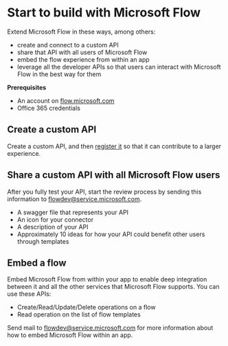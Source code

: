 <properties
    pageTitle="Start to build | Microsoft Flow"
    description="Create a custom API, share it, embed a flow, and much more."
    services=""
    suite="flow"
    documentationCenter="na"
    authors="bbarath"
    manager="erikre"
    editor=""
    tags=""
 />
<tags
    ms.service="flow"
    ms.devlang="na"
    ms.topic="sarticle"
    ms.tgt_pltfrm="na"
    ms.workload="na"
   ms.date="04/19/2016"
    ms.author="barathb"/>

# Start to build with Microsoft Flow #
Extend Microsoft Flow in these ways, among others:

- create and connect to a custom API
- share that API with all users of Microsoft Flow
- embed the flow experience from within an app
- leverage all the developer APIs so that users can interact with Microsoft Flow in the best way for them

**Prerequisites**

- An account on [flow.microsoft.com](https://flow.microsoft.com)
- Office 365 credentials

## Create a custom API ##
Create a custom API, and then [register it](https://powerapps.microsoft.com/en-us/tutorials/register-custom-api/) so that it can contribute to a larger experience.

## Share a custom API with all Microsoft Flow users ##
After you fully test your API, start the review process by sending this information to flowdev@service.microsoft.com.

- A swagger file that represents your API
- An icon for your connector
- A description of your API
- Approximately 10 ideas for how your API could benefit other users through templates

## Embed a flow ##
Embed Microsoft Flow from within your app to enable deep integration between it and all the other services that Microsoft Flow supports. You can use these APIs:

- Create/Read/Update/Delete operations on a flow
- Read operation on the list of flow templates

Send mail to flowdev@service.microsoft.com for more information about how to embed Microsoft Flow within an app.
